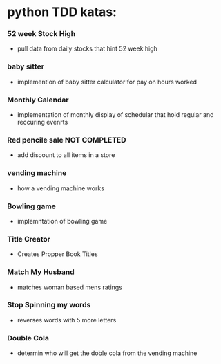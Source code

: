 # python TDD katas:

### 52 week Stock High
* pull data from daily stocks that hint 52 week high

### baby sitter 
* implemention of baby sitter calculator for pay on hours worked 

### Monthly Calendar 
* implementation of monthly display of schedular that hold regular and reccuring evenrts

### Red pencile sale NOT COMPLETED 
* add discount to all items in a store

### vending machine 
* how a vending machine works

### Bowling game 
* implemntation of bowling game

### Title Creator
* Creates Propper Book Titles

### Match My Husband
* matches woman based mens ratings

### Stop Spinning my words
* reverses words with 5 more letters

### Double Cola
* determin who will get the doble cola from the vending machine
